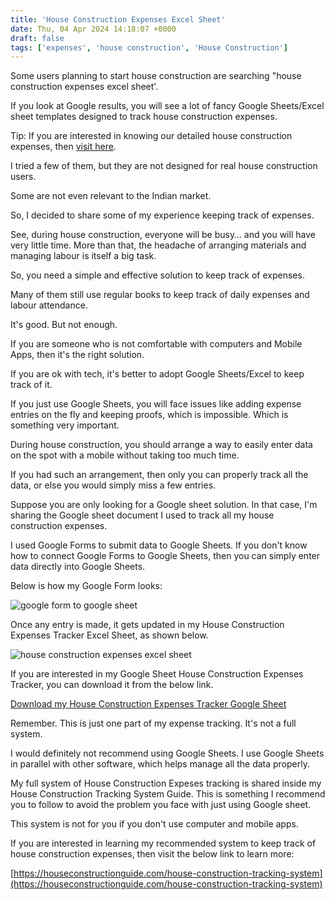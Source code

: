 ```yaml
---
title: 'House Construction Expenses Excel Sheet'
date: Thu, 04 Apr 2024 14:18:07 +0000
draft: false
tags: ['expenses', 'house construction', 'House Construction']
---
```


Some users planning to start house construction are searching "house construction expenses excel sheet'.

If you look at Google results, you will see a lot of fancy Google Sheets/Excel sheet templates designed to track house construction expenses.

Tip: If you are interested in knowing our detailed house construction expenses, then [visit here](https://houseconstructionguide.com/our-house-construction-expenses/).

I tried a few of them, but they are not designed for real house construction users.

Some are not even relevant to the Indian market.

So, I decided to share some of my experience keeping track of expenses.

See, during house construction, everyone will be busy… and you will have very little time. More than that, the headache of arranging materials and managing labour is itself a big task.

So, you need a simple and effective solution to keep track of expenses.

Many of them still use regular books to keep track of daily expenses and labour attendance.

It's good. But not enough.

If you are someone who is not comfortable with computers and Mobile Apps, then it's the right solution.

If you are ok with tech, it's better to adopt Google Sheets/Excel to keep track of it.

If you just use Google Sheets, you will face issues like adding expense entries on the fly and keeping proofs, which is impossible. Which is something very important.

During house construction, you should arrange a way to easily enter data on the spot with a mobile without taking too much time.

If you had such an arrangement, then only you can properly track all the data, or else you would simply miss a few entries.

Suppose you are only looking for a Google sheet solution. In that case, I'm sharing the Google sheet document I used to track all my house construction expenses.

I used Google Forms to submit data to Google Sheets. If you don't know how to connect Google Forms to Google Sheets, then you can simply enter data directly into Google Sheets.

Below is how my Google Form looks:

![google form to google sheet](/house-construction-expenses-excel-sheet/images/house-construction-expenses-google-form-to-google-sheet.png)

Once any entry is made, it gets updated in my House Construction Expenses Tracker Excel Sheet, as shown below.

![house construction expenses excel sheet](/house-construction-expenses-excel-sheet/images/House-construction-expenses-excel-sheet.png)

If you are interested in my Google Sheet House Construction Expenses Tracker, you can download it from the below link.

[Download my House Construction Expenses Tracker Google Sheet](https://offers.houseconstructionguide.com/free/sample-house-construction-expenses-excel-sheet.html)

Remember. This is just one part of my expense tracking. It's not a full system.

I would definitely not recommend using Google Sheets. I use Google Sheets in parallel with other software, which helps manage all the data properly.

My full system of House Construction Expeses tracking is shared inside my House Construction Tracking System Guide. This is something I recommend you to follow to avoid the problem you face with just using Google sheet.

This system is not for you if you don't use computer and mobile apps.

If you are interested in learning my recommended system to keep track of house construction expenses, then visit the below link to learn more:

[https://houseconstructionguide.com/house-construction-tracking-system](https://houseconstructionguide.com/house-construction-tracking-system)